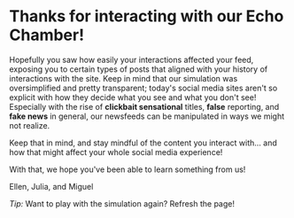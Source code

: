 # Thanks for interacting with our Echo Chamber!

Hopefully you saw how easily your interactions affected your feed, exposing
you to certain types of posts that aligned with your history of interactions with
the site. Keep in mind that our simulation was oversimplified and pretty transparent;
today's social media sites aren't so explicit with how they decide what you see and 
what you don't see! Especially with the rise of **clickbait sensational** titles, **false** reporting, 
and **fake news** in general, our newsfeeds can be manipulated in ways we might not realize.

Keep that in mind, and stay mindful of the content you interact with... and how that 
might affect your whole social media experience! 

With that, we hope you've been able to learn something from us!

Ellen, Julia, and Miguel

*Tip:* Want to play with the simulation again? Refresh the page!